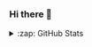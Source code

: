 ### Hi there 👋

<!--
**kapacheuski/kapacheuski** is a ✨ _special_ ✨ repository because its `README.md` (this file) appears on your GitHub profile.

### Hi there, I'm Jesse - aka [codeSTACKr][website] 👋

[![Website](https://img.shields.io/website?label=uavlas.com&style=for-the-badge&url=https%3A%2F%2Fcodestackr.com)](https://uavlas.com)
[![Twitter Follow](https://img.shields.io/twitter/follow/kapacheuski?color=1DA1F2&logo=twitter&style=for-the-badge)](https://twitter.com/intent/follow?original_referer=https%3A%2F%2Fgithub.com%2kapacheuski&screen_name=kapacheuski)

## I'm a Husband, Father, Developer, and Researcher!!

- 🌱 I’m currently learning everything 🤣
- 👯 I’m looking to collaborate with other content creators
- ⚡ Fun fact: I love to draw and make awesome photos



### Connect with me:

[<img align="left" alt="kapacheuski | YouTube" width="22px" src="https://cdn.jsdelivr.net/npm/simple-icons@v3/icons/youtube.svg" />][youtube]
[<img align="left" alt="kapacheuski | Twitter" width="22px" src="https://cdn.jsdelivr.net/npm/simple-icons@v3/icons/twitter.svg" />][twitter]
[<img align="left" alt="kapacheuski | LinkedIn" width="22px" src="https://cdn.jsdelivr.net/npm/simple-icons@v3/icons/linkedin.svg" />][linkedin]
[<img align="left" alt="kapacheuski | Instagram" width="22px" src="https://cdn.jsdelivr.net/npm/simple-icons@v3/icons/instagram.svg" />][instagram]

<br />

### Languages and Tools:

[<img align="left" alt="Visual Studio Code" width="26px" src="https://raw.githubusercontent.com/github/explore/80688e429a7d4ef2fca1e82350fe8e3517d3494d/topics/visual-studio-code/visual-studio-code.png" />][webdevplaylist]
[<img align="left" alt="Git" width="26px" src="https://raw.githubusercontent.com/github/explore/80688e429a7d4ef2fca1e82350fe8e3517d3494d/topics/git/git.png" />][webdevplaylist]
[<img align="left" alt="GitHub" width="26px" src="https://raw.githubusercontent.com/github/explore/78df643247d429f6cc873026c0622819ad797942/topics/github/github.png" />][webdevplaylist]
[<img align="left" alt="Terminal" width="26px" src="https://raw.githubusercontent.com/github/explore/80688e429a7d4ef2fca1e82350fe8e3517d3494d/topics/terminal/terminal.png" />][webdevplaylist]

<br />
<br />

---

<details>
  <summary>:zap: Recent GitHub Activity</summary>
  
<!--START_SECTION:activity-->
<!--END_SECTION:activity-->

</details>

<details>
  <summary>:zap: GitHub Stats</summary>

  <img align="left" alt="Kapacheuski's GitHub Stats" src="https://github-readme-stats.codestackr.vercel.app/api?username=kapacheuski&show_icons=true&hide_border=true" />

</details>

[website]: https://uavlas.com
[twitter]: https://twitter.com/kapacheuski
[youtube]: https://youtube.com/kapacheuski
[instagram]: https://instagram.com/kapacheuski
[linkedin]: https://linkedin.com/in/kapacheuski
